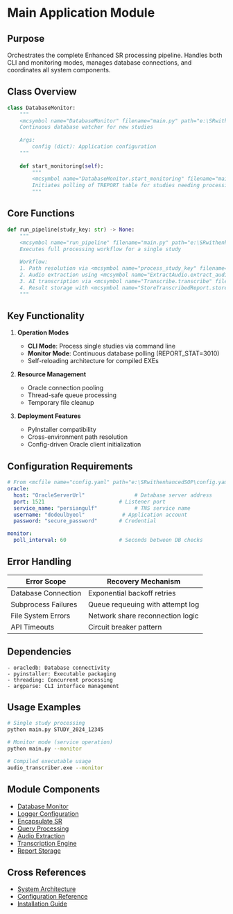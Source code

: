 
# Main Application Module

## Purpose
Orchestrates the complete Enhanced SR processing pipeline. Handles both CLI and monitoring modes, manages database connections, and coordinates all system components.

## Class Overview
```python
class DatabaseMonitor:
    """
    <mcsymbol name="DatabaseMonitor" filename="main.py" path="e:\SRwithenhancedSOP\main.py" startline="35" type="class"></mcsymbol>
    Continuous database watcher for new studies
    
    Args:
        config (dict): Application configuration
    """
    
    def start_monitoring(self):
        """
        <mcsymbol name="DatabaseMonitor.start_monitoring" filename="main.py" path="e:\SRwithenhancedSOP\main.py" startline="66" type="function"></mcsymbol>
        Initiates polling of TREPORT table for studies needing processing
        """
```

## Core Functions
```python
def run_pipeline(study_key: str) -> None:
    """
    <mcsymbol name="run_pipeline" filename="main.py" path="e:\SRwithenhancedSOP\main.py" startline="113" type="function"></mcsymbol>
    Executes full processing workflow for a single study
    
    Workflow:
    1. Path resolution via <mcsymbol name="process_study_key" filename="query.py" path="e:\SRwithenhancedSOP\query.py" startline="9" type="function"></mcsymbol>
    2. Audio extraction using <mcsymbol name="ExtractAudio.extract_audio" filename="extract_audio.py" path="e:\SRwithenhancedSOP\extract_audio.py" startline="12" type="function"></mcsymbol>
    3. AI transcription via <mcsymbol name="Transcribe.transcribe" filename="transcribe.py" path="e:\SRwithenhancedSOP\transcribe.py" startline="18" type="function"></mcsymbol>
    4. Result storage with <mcsymbol name="StoreTranscribedReport.store_transcribed_report" filename="store_transcribed_report.py" path="e:\SRwithenhancedSOP\store_transcribed_report.py" startline="9" type="function"></mcsymbol>
    """
```

## Key Functionality
1. **Operation Modes**
   - **CLI Mode**: Process single studies via command line
   - **Monitor Mode**: Continuous database polling (REPORT_STAT=3010)
   - Self-reloading architecture for compiled EXEs

2. **Resource Management**
   - Oracle connection pooling
   - Thread-safe queue processing
   - Temporary file cleanup

3. **Deployment Features**
   - PyInstaller compatibility
   - Cross-environment path resolution
   - Config-driven Oracle client initialization

## Configuration Requirements
```yaml
# From <mcfile name="config.yaml" path="e:\SRwithenhancedSOP\config.yaml"></mcfile>
oracle:
  host: "OracleServerUrl"                # Database server address
  port: 1521                        # Listener port
  service_name: "persiangulf"            # TNS service name
  username: "dodeulbyeol"            # Application account
  password: "secure_password"       # Credential

monitor:
  poll_interval: 60                 # Seconds between DB checks
```

## Error Handling
| Error Scope         | Recovery Mechanism                |
|---------------------|------------------------------------|
| Database Connection | Exponential backoff retries       |
| Subprocess Failures | Queue requeuing with attempt log  |
| File System Errors  | Network share reconnection logic  |
| API Timeouts        | Circuit breaker pattern           |

## Dependencies
```text
- oracledb: Database connectivity
- pyinstaller: Executable packaging
- threading: Concurrent processing
- argparse: CLI interface management
```

## Usage Examples
```bash
# Single study processing
python main.py STUDY_2024_12345

# Monitor mode (service operation)
python main.py --monitor

# Compiled executable usage
audio_transcriber.exe --monitor
```

## Module Components
- [Database Monitor](database_monitor.md)
- [Logger Configuration](logger_config.md)
- [Encapsulate SR](encapsulate_text_as_enhanced_sr.md)
- [Query Processing](query.md)
- [Audio Extraction](extract_audio.md)
- [Transcription Engine](transcribe.md)
- [Report Storage](store_transcribed_report.md)

## Cross References
- [System Architecture](../high_level/architecture.md)
- [Configuration Reference](../high_level/config_reference.md)
- [Installation Guide](../high_level/installation.md)
```